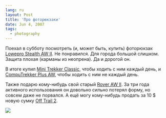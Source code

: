 ```yaml
---
lang: ru
layout: Post
title: 'Про фоторюкзаки'
date: Jun 4, 2007
tags:
  - photography
---
```


Поехал в субботу посмотреть (и, может быть, купить) фоторюкзак [Lowepro Stealth AW II](http://lowepro.com/Products/Backpacks/notebook_camera/Stealth_AW_II.aspx). Не понравился. Для города большой слишком. Защита плохая (карманы из неопрена). Да и дорогой он.

В итоге купил [Mini Trekker Classic](http://lowepro.com/Products/Backpacks/classic/Mini_Trekker_Classic.aspx), чтобы ходить с ним каждый день, и [CompuTrekker Plus AW](http://lowepro.com/Products/Backpacks/notebook_camera/), чтобы ходить с ним не каждый день.

Также подарю кому-нибудь свой старый [Rover AW II](http://lowepro.com/Products/Backpacks/allWeather/Rover_AW_II.aspx). За три года активного использования он довольно сильно потерял форму, но совсем даже не порвался. А ещё могу кому-нибудь продать за 10 $ новую сумку [Off Trail 2](http://lowepro.com/Products/Beltpacks/modular/Off_Trail_2.aspx).

![](/images/blog/Sapegin-Artem-20D-2007-06-02-365-6563.jpg)
